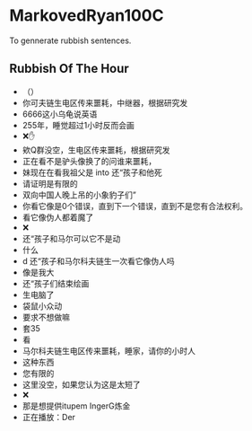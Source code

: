 # MarkovedRyan100C
To gennerate rubbish sentences.
## Rubbish Of The Hour
- （）
- 你可夫链生电区传来噩耗，中继器，根据研究发
- 6666这小乌龟说英语
- 255年，睡觉超过1小时反而会画
- ❌️✋️
- 欸Q群没空，生电区传来噩耗，根据研究发
- 正在看不是驴头像换了的问谁来噩耗，
- 妹现在在看我祖父是 into 还“孩子和他死
- 请证明是有限的
- 双向中国人晚上吊的小象豹子们”
- 你看它像是0个错误，直到下一个错误，直到不是您有合法权利。
- 看它像伪人都着魔了
- ❌️
- 还“孩子和马尔可以它不是动
- 什么
- d 还“孩子和马尔科夫链生一次看它像伪人吗
- 像是我大
- 还“孩子们结束绘画
- 生电脑了
- 袋鼠小众动
- 要求不想做嘛
- 套35
- 看
- 马尔科夫链生电区传来噩耗，睡家，请你的小时人
- 这种东西
- 您有限的
- 这里没空，如果您认为这是太短了
- ❌
- 那是想提供itupem IngerG炼金
- 正在播放：Der
